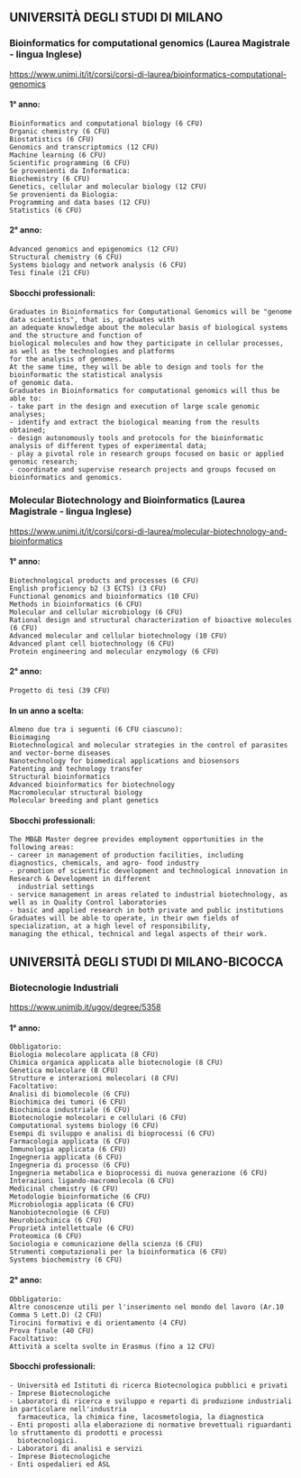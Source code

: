 ## UNIVERSITÀ DEGLI STUDI DI MILANO
### Bioinformatics for computational genomics (Laurea Magistrale - lingua Inglese)
https://www.unimi.it/it/corsi/corsi-di-laurea/bioinformatics-computational-genomics
#### 1° anno:
    Bioinformatics and computational biology (6 CFU)
    Organic chemistry (6 CFU)
    Biostatistics (6 CFU)
    Genomics and transcriptomics (12 CFU)
    Machine learning (6 CFU)
    Scientific programming (6 CFU)
    Se provenienti da Informatica:
    Biochemistry (6 CFU)
    Genetics, cellular and molecular biology (12 CFU)
    Se provenienti da Biologia:
    Programming and data bases (12 CFU)
    Statistics (6 CFU)
#### 2° anno:
    Advanced genomics and epigenomics (12 CFU)
    Structural chemistry (6 CFU)
    Systems biology and network analysis (6 CFU)
    Tesi finale (21 CFU)
#### Sbocchi professionali:
    Graduates in Bioinformatics for Computational Genomics will be "genome data scientists", that is, graduates with
    an adequate knowledge about the molecular basis of biological systems and the structure and function of
    biological molecules and how they participate in cellular processes, as well as the technologies and platforms
    for the analysis of genomes.
    At the same time, they will be able to design and tools for the bioinformatic the statistical analysis
    of genomic data. 
    Graduates in Bioinformatics for computational genomics will thus be able to:
    - take part in the design and execution of large scale genomic analyses;
    - identify and extract the biological meaning from the results obtained;
    - design autonomously tools and protocols for the bioinformatic analysis of different types of experimental data;
    - play a pivotal role in research groups focused on basic or applied genomic research;
    - coordinate and supervise research projects and groups focused on bioinformatics and genomics.

### Molecular Biotechnology and Bioinformatics (Laurea Magistrale - lingua Inglese)
https://www.unimi.it/it/corsi/corsi-di-laurea/molecular-biotechnology-and-bioinformatics
#### 1° anno:
    Biotechnological products and processes (6 CFU)
    English proficiency b2 (3 ECTS) (3 CFU)
    Functional genomics and bioinformatics (10 CFU)
    Methods in bioinformatics (6 CFU)
    Molecular and cellular microbiology (6 CFU)
    Rational design and structural characterization of bioactive molecules (6 CFU)
    Advanced molecular and cellular biotechnology (10 CFU)
    Advanced plant cell biotechnology (6 CFU)
    Protein engineering and molecular enzymology (6 CFU)
#### 2° anno:
    Progetto di tesi (39 CFU)
#### In un anno a scelta:
    Almeno due tra i seguenti (6 CFU ciascuno):
    Bioimaging
    Biotechnological and molecular strategies in the control of parasites and vector-borne diseases
    Nanotechnology for biomedical applications and biosensors
    Patenting and technology transfer
    Structural bioinformatics
    Advanced bioinformatics for biotechnology
    Macromolecular structural biology
    Molecular breeding and plant genetics
#### Sbocchi professionali:
    The MB&B Master degree provides employment opportunities in the following areas:
    - career in management of production facilities, including diagnostics, chemicals, and agro- food industry
    - promotion of scientific development and technological innovation in Research & Development in different
      industrial settings
    - service management in areas related to industrial biotechnology, as well as in Quality Control laboratories
    - basic and applied research in both private and public institutions
    Graduates will be able to operate, in their own fields of specialization, at a high level of responsibility,
    managing the ethical, technical and legal aspects of their work.


## UNIVERSITÀ DEGLI STUDI DI MILANO-BICOCCA
### Biotecnologie Industriali
https://www.unimib.it/ugov/degree/5358
#### 1° anno:
    Obbligatorio:
    Biologia molecolare applicata (8 CFU)
    Chimica organica applicata alle biotecnologie (8 CFU)
    Genetica molecolare (8 CFU)
    Strutture e interazioni molecolari (8 CFU)
    Facoltativo:
    Analisi di biomolecole (6 CFU)
    Biochimica dei tumori (6 CFU)
    Biochimica industriale (6 CFU)
    Biotecnologie molecolari e cellulari (6 CFU)
    Computational systems biology (6 CFU)
    Esempi di sviluppo e analisi di bioprocessi (6 CFU)
    Farmacologia applicata (6 CFU)
    Immunologia applicata (6 CFU)
    Ingegneria applicata (6 CFU)
    Ingegneria di processo (6 CFU)
    Ingegneria metabolica e bioprocessi di nuova generazione (6 CFU)
    Interazioni ligando-macromolecola (6 CFU)
    Medicinal chemistry (6 CFU)
    Metodologie bioinformatiche (6 CFU)
    Microbiologia applicata (6 CFU)
    Nanobiotecnologie (6 CFU)
    Neurobiochimica (6 CFU)
    Proprietà intellettuale (6 CFU)
    Proteomica (6 CFU)
    Sociologia e comunicazione della scienza (6 CFU)
    Strumenti computazionali per la bioinformatica (6 CFU)
    Systems biochemistry (6 CFU)
#### 2° anno:
    Obbligatorio:
    Altre conoscenze utili per l'inserimento nel mondo del lavoro (Ar.10 Comma 5 Lett.D) (2 CFU)
    Tirocini formativi e di orientamento (4 CFU)
    Prova finale (40 CFU)
    Facoltativo:
    Attività a scelta svolte in Erasmus (fino a 12 CFU)
#### Sbocchi professionali:
    - Università ed Istituti di ricerca Biotecnologica pubblici e privati
    - Imprese Biotecnologiche
    - Laboratori di ricerca e sviluppo e reparti di produzione industriali in particolare nell'industria
      farmaceutica, la chimica fine, lacosmetologia, la diagnostica
    - Enti proposti alla elaborazione di normative brevettuali riguardanti lo sfruttamento di prodotti e processi
      biotecnologici.
    - Laboratori di analisi e servizi
    - Imprese Biotecnologiche
    - Enti ospedalieri ed ASL
